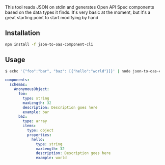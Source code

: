 This tool reads JSON on stdin and generates Open API Spec components based on the data types it finds. It's very basic at the moment, but it's a great starting point to start modifying by hand

## Installation

```bash
npm install -f json-to-oas-component-cli
```

## Usage

```bash
$ echo '{"foo":"bar", "baz": [{"hello":"world"}]}' | node json-to-oas-component
```

```yaml
components:
  schemas:
    AnonymousObject:
      foo:
        type: string
        maxLength: 32
        description: Description goes here
        example: bar
      baz:
        type: array
        items:
          type: object
          properties:
            hello:
              type: string
              maxLength: 32
              description: Description goes here
              example: world
```

